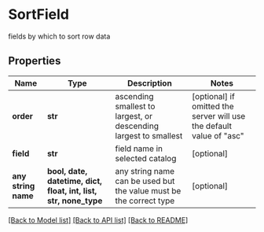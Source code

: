 # SortField

fields by which to sort row data

## Properties
Name | Type | Description | Notes
------------ | ------------- | ------------- | -------------
**order** | **str** | ascending smallest to largest, or descending largest to smallest | [optional]  if omitted the server will use the default value of "asc"
**field** | **str** | field name in selected catalog | [optional] 
**any string name** | **bool, date, datetime, dict, float, int, list, str, none_type** | any string name can be used but the value must be the correct type | [optional]

[[Back to Model list]](../README.md#documentation-for-models) [[Back to API list]](../README.md#documentation-for-api-endpoints) [[Back to README]](../README.md)


